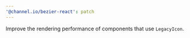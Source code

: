 ```yaml
---
'@channel.io/bezier-react': patch
---
```


Improve the rendering performance of components that use `LegacyIcon`.
